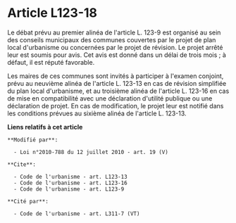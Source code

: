 # Article L123-18

Le débat prévu au premier alinéa de l'article L. 123-9 est organisé au sein des conseils municipaux des communes couvertes
par le projet de plan local d'urbanisme ou concernées par le projet de révision. Le projet arrêté leur est soumis pour avis.
Cet avis est donné dans un délai de trois mois ; à défaut, il est réputé favorable. 

Les maires de ces communes sont invités à participer à l'examen conjoint, prévu au neuvième alinéa de l'article L. 123-13 en
cas de révision simplifiée du plan local d'urbanisme, et au troisième alinéa de l'article L. 123-16 en cas de mise en
compatibilité avec une déclaration d'utilité publique ou une déclaration de projet. En cas de modification, le projet leur
est notifié dans les conditions prévues au sixième alinéa de l'article L. 123-13.

**Liens relatifs à cet article**

	**Modifié par**:

	  - Loi n°2010-788 du 12 juillet 2010 - art. 19 (V)

	**Cite**:

	  - Code de l'urbanisme - art. L123-13
	  - Code de l'urbanisme - art. L123-16
	  - Code de l'urbanisme - art. L123-9

	**Cité par**:

	  - Code de l'urbanisme - art. L311-7 (VT)
